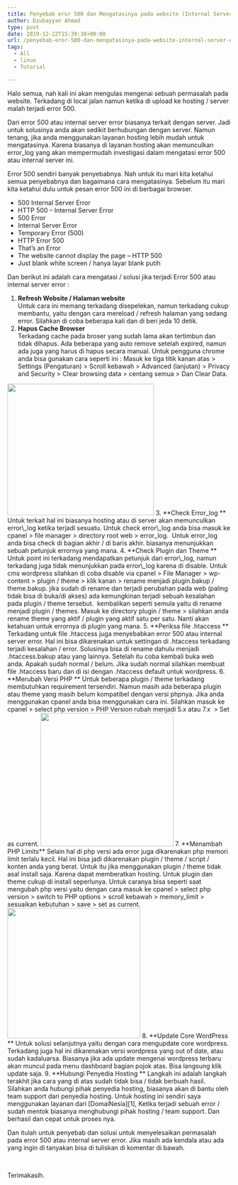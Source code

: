 ```yaml
---
title: Penyebab eror 500 dan Mengatasinya pada website (Internal Server Error)
author: Dzubayyan Ahmad
type: post
date: 2019-12-22T15:39:38+00:00
url: /penyebab-eror-500-dan-mengatasinya-pada-website-internal-server-error.aspx
tags:
  - All
  - linux
  - Tutorial

---
```

Halo semua, nah kali ini akan mengulas mengenai sebuah permasalah pada website. Terkadang di local jalan namun ketika di upload ke hosting / server malah terjadi error 500.

Dari error 500 atau internal server error biasanya terkait dengan server. Jadi untuk solusinya anda akan sedikit berhubungan dengan server. Namun tenang, jika anda menggunakan layanan hosting lebih mudah untuk mengatasinya. Karena biasanya di layanan hosting akan memunculkan error_log yang akan mempermudah investigasi dalam mengatasi error 500 atau internal server ini.

Error 500 sendiri banyak penyebabnya. Nah untuk itu mari kita ketahui semua penyebabnya dan bagaimana cara mengatasinya. Sebelum itu mari kita ketahui dulu untuk pesan error 500 ini di berbagai browser.

  * 500 Internal Server Error
  * HTTP 500 &#8211; Internal Server Error
  * 500 Error
  * Internal Server Error
  * Temporary Error (500)
  * HTTP Error 500
  * That&#8217;s an Error
  * The website cannot display the page &#8211; HTTP 500
  * Just blank white screen / hanya layar blank putih

Dan berikut ini adalah cara mengatasi / solusi jika terjadi Error 500 atau internal server error :

  1. **Refresh Website / Halaman website**  
    Untuk cara ini memang terkadang disepelekan, namun terkadang cukup membantu, yaitu dengan cara mereload / refresh halaman yang sedang error. Silahkan di coba beberapa kali dan di beri jeda 10 detik.
  2. **Hapus Cache Browser**  
    Terkadang cache pada broser yang sudah lama akan tertimbun dan tidak dihapus. Ada beberapa yang auto remove setelah expired, namun ada juga yang harus di hapus secara manual. Untuk pengguna chrome anda bisa gunakan cara seperti ini : Masuk ke tiga titik kanan atas > Settings (Pengaturan) > Scroll kebawah > Advanced (lanjutan) > Privacy and Security > Clear browsing data > centang semua > Dan Clear Data.  
<img loading="lazy" decoding="async" class="dz-image-21 aligncenter" src="https://tulisan.masdzub.com/wp-content/uploads/2019/12/image.png" alt="" width="331" height="296" /> 
  3. **Check Error_log  
** Untuk terkait hal ini biasanya hosting atau di server akan memunculkan error\_log ketika terjadi sesuatu. Untuk check error\_log anda bisa masuk ke cpanel > file manager > directory root web > error_log.   
    Untuk error_log anda bisa check di bagian akhir / di baris akhir. biasanya menunjukkan sebuah petunjuk errornya yang mana.
  4. **Check Plugin dan Theme  
** Untuk point ini terkadang mendapatkan petunjuk dari error\_log, namun terkadang juga tidak menunjukkan pada error\_log karena di disable. Untuk cms wordpress silahkan di coba disable via cpanel > File Manager > wp-content > plugin / theme > klik kanan > rename menjadi plugin.bakup / theme.bakup. jika sudah di rename dan terjadi perubahan pada web (paling tidak bisa di buka/di akses) ada kemungkinan terjadi sebuah kesalahan pada plugin / theme tersebut.  kembalikan seperti semula yaitu di rename menjadi plugin / themes. Masuk ke directory plugin / theme > silahkan anda rename theme yang aktif / plugin yang aktif satu per satu. Nanti akan ketahuan untuk errornya di plugin yang mana.
  5. **Periksa file .htaccess  
** Terkadang untuk file .htaccess juga menyebabkan error 500 atau internal server error. Hal ini bisa dikarenakan untuk settingan di .htaccess terkadang terjadi kesalahan / error. Solusinya bisa di rename dahulu menjadi .htaccess.bakup atau yang lainnya. Setelah itu coba kembali buka web anda. Apakah sudah normal / belum. Jika sudah normal silahkan membuat file .htaccess baru dan di isi dengan .htaccess default untuk wordpress.
  6. **Merubah Versi PHP  
** Untuk beberapa plugin / theme terkadang membutuhkan requirement tersendiri. Namun masih ada beberapa plugin atau theme yang masih belum kompatibel dengan versi phpnya. Jika anda menggunakan cpanel anda bisa menggunakan cara ini. Silahkan masuk ke cpanel > select php version > PHP Version rubah menjadi 5.x atau 7.x  > Set as current.  
<img loading="lazy" decoding="async" class="size-medium dz-image-23 aligncenter" src="https://tulisan.masdzub.com/wp-content/uploads/2019/12/select_php-300x300.png" alt="" width="300" height="300" /> 
  7. **Menambah PHP Limits**  
    Selain hal di php versi ada error juga dikarenakan php memori limit terlalu kecil. Hal ini bisa jadi dikarenakan plugin / theme / script / konten anda yang berat. Untuk itu jika menggunakan plugin / theme tidak asal install saja. Karena dapat memberatkan hosting. Untuk plugin dan theme cukup di install seperlunya. Untuk caranya bisa seperti saat mengubah php versi yaitu dengan cara masuk ke cpanel > select php version > switch to PHP options > scroll kebawah > memory_limit > sesuaikan kebutuhan > save > set as current.   
<img loading="lazy" decoding="async" class="size-medium dz-image-24 aligncenter" src="https://tulisan.masdzub.com/wp-content/uploads/2019/12/php_limit-300x293.png" alt="" width="300" height="293" /> 
  8. **Update Core WordPress   
** Untuk solusi selanjutnya yaitu dengan cara mengupdate core wordpress. Terkadang juga hal ini dikarenakan versi wordpress yang out of date, atau sudah kadaluarsa. Biasanya jika ada update mengenai wordpress terbaru akan muncul pada menu dashboard bagian pojok atas. Bisa langsung klik update saja.
  9. **Hubungi Penyedia Hosting  
** Langkah ini adalah langkah terakhit jika cara yang di atas sudah tidak bisa / tidak berbuah hasil. Silahkan anda hubungi pihak penyedia hosting, biasanya akan di bantu oleh team support dari penyedia hosting. Untuk hosting ini sendiri saya menggunakan layanan dari [DomaiNesia][1], Ketika terjadi sebuah error / sudah mentok biasanya menghubungi pihak hosting / team support. Dan berhasil dan cepat untuk proses nya. 

Dan itulah untuk penyebab dan solusi untuk menyelesaikan permasalah pada error 500 atau internal server error. Jika masih ada kendala atau ada yang ingin di tanyakan bisa di tuliskan di komentar di bawah.

&nbsp;

Terimakasih.

 [1]: https://domainesia.com